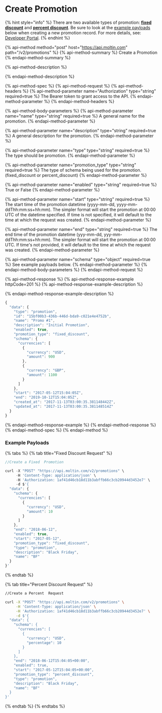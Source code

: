# Create Promotion

{% hint style="info" %}
There are two available types of promotion: [**fixed discount**](./#fixed-discount) and [**percent discount**](./#percent-discount). Be sure to look at the [example payloads](create-promotion.md#example-payloads) below when creating a new promotion record. For more details, see: [Developer Portal](https://developers.moltin.com/guides/working-with-promotions).
{% endhint %}

{% api-method method="post" host="https://api.moltin.com" path="/v2/promotions" %}
{% api-method-summary %}
Create a Promotion
{% endapi-method-summary %}

{% api-method-description %}

{% endapi-method-description %}

{% api-method-spec %}
{% api-method-request %}
{% api-method-headers %}
{% api-method-parameter name="Authorization" type="string" required=true %}
The Bearer token to grant access to the API.
{% endapi-method-parameter %}
{% endapi-method-headers %}

{% api-method-body-parameters %}
{% api-method-parameter name="name" type="string" required=true %}
A general name for the promotion.
{% endapi-method-parameter %}

{% api-method-parameter name="description" type="string" required=true %}
A general description for the promotion.
{% endapi-method-parameter %}

{% api-method-parameter name="type" type="string" required=true %}
The type should be promotion.
{% endapi-method-parameter %}

{% api-method-parameter name="promotion\_type" type="string" required=true %}
The type of schema being used for the promotion.  \(fixed\_discount or percent\_discount\)
{% endapi-method-parameter %}

{% api-method-parameter name="enabled" type="string" required=true %}
True or False
{% endapi-method-parameter %}

{% api-method-parameter name="start" type="string" required=true %}
The start time of the promotion datetime \(yyyy-mm-dd, yyyy-mm-ddThh:mm:ss+hh:mm\). The simpler format will start the promotion at 00:00 UTC of the datetime specified. If time is not specified, it will default to the time at which the request was created.
{% endapi-method-parameter %}

{% api-method-parameter name="end" type="string" required=true %}
The end time of the promotion datetime \(yyy-mm-dd, yyy-mm-ddThh:mm:ss+hh:mm\). The simpler format will start the promotion at 00:00 UTC. If time's not provided, it will default to the time at which the request was created. 
{% endapi-method-parameter %}

{% api-method-parameter name="schema" type="object" required=true %}
See example payloads below.
{% endapi-method-parameter %}
{% endapi-method-body-parameters %}
{% endapi-method-request %}

{% api-method-response %}
{% api-method-response-example httpCode=201 %}
{% api-method-response-example-description %}

{% endapi-method-response-example-description %}

```javascript
{
  "data": {
    "type": "promotion",
    "id": "15bf00b3-436b-446d-bda9-c021e4e4752b",
    "name": "Promo #1",
    "description": "Initial Promotion",
    "enabled": true,
    "promotion_type": "fixed_discount",
    "schema": {
      "currencies": [
        {
          "currency": "USD",
          "amount": 900
        },
        {
          "currency": "GBP",
          "amount": 1100
        }
      ]
    },
    "start": "2017-05-12T15:04:05Z",
    "end": "2019-10-12T15:04:05Z",
    "created_at": "2017-11-13T03:00:35.381148442Z",
    "updated_at": "2017-11-13T03:00:35.381148514Z"
  }
}
```
{% endapi-method-response-example %}
{% endapi-method-response %}
{% endapi-method-spec %}
{% endapi-method %}

### Example Payloads

{% tabs %}
{% tab title="Fixed Discount Request" %}
```javascript
//Create a Fixed  Promotion

curl -X "POST" "https://api.moltin.com/v2/promotions" \
     -H 'Content-Type: application/json' \
     -H 'Authorization: 1af41d46cb18d11b3abffb66c3cb20944d3452e7' \
     -d $'{
  "data": {
    "schema": {
      "currencies": [
        {
          "currency": "USD",
          "amount": 10
        }
      ]
    },
    "end": "2018-06-12",
    "enabled": true,
    "start": "2017-05-12",
    "promotion_type": "fixed_discount",
    "type": "promotion",
    "description": "Black Friday",
    "name": "BF"
  }
}'
```
{% endtab %}

{% tab title="Percent Discount Request" %}
```bash
//Create a Percent  Request

curl -X "POST" "https://api.moltin.com/v2/promotions" \
     -H 'Content-Type: application/json' \
     -H 'Authorization: 1af41d46cb18d11b3abffb66c3cb20944d3452e7' \
     -d $'{
  "data": {
    "schema": {
      "currencies": [
        {
          "currency": "USD",
          "percentage": 10
        }
      ]
    },
    "end": "2018-06-12T15:04:05+00:00",
    "enabled": true,
    "start": "2017-05-12T15:04:05+00:00",
    "promotion_type": "percent_discount",
    "type": "promotion",
    "description": "Black Friday",
    "name": "BF"
  }
}'
```
{% endtab %}
{% endtabs %}

